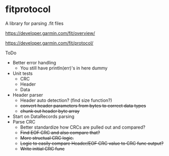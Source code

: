 # fitprotocol
A library for parsing .fit files

https://developer.garmin.com/fit/overview/

https://developer.garmin.com/fit/protocol/

ToDo
- Better error handling
    - You still have println(err)'s in here dummy
- Unit tests
    - CRC
    - Header
    - Data
- Header parser
    - Header auto detection? (find size function?)
    - ~~convert header parameters from bytes to correct data types~~
    - ~~chunk out header byte array~~
- Start on DataRecords parsing
- Parse CRC
    - Better standardize how CRCs are pulled out and compared?
    - ~~Find EOF CRC and also compare that?~~
    - ~~More structual CRC logic.~~
    - ~~Logic to easily compare Header/EOF CRC value to CRC func output?~~
    - ~~Write initial CRC func~~

